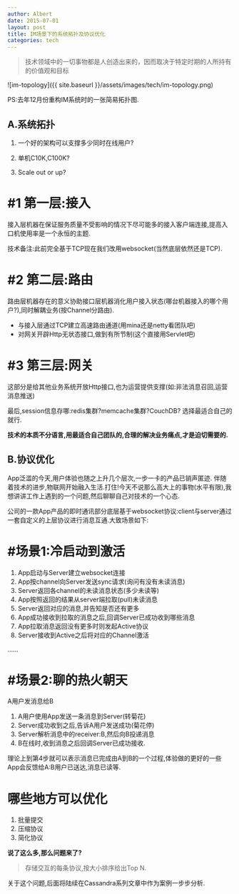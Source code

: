 ```yaml
---
author: Albert
date: 2015-07-01
layout: post
title: IM场景下的系统拓扑及协议优化
categories: tech
---
```


> 技术领域中的一切事物都是人创造出来的，因而取决于特定时期的人所持有的价值观和目标

![im-topology]({{ site.baseurl }}/assets/images/tech/im-topology.png)

PS:去年12月份重构IM系统时的一张简易拓扑图.

A.系统拓扑
----------

1. 一个好的架构可以支撑多少同时在线用户? 

2. 单机C10K,C100K?

3. Scale out or up? 

# #1 第一层:接入

接入层机器在保证服务质量不受影响的情况下尽可能多的接入客户端连接,提高入口机使用率是一个永恒的主题.

技术备注:此前完全基于TCP现在我们改用websocket(当然底层依然还是TCP).

# #2 第二层:路由

路由层机器存在的意义协助接口层机器消化用户接入状态(哪台机器接入的哪个用户?),同时解耦业务(按Channel分路由).

* 与接入层通过TCP建立高速路由通道(用mina还是netty看团队吧)
* 对网关开辟Http无状态接口,做到有所节制(这个直接用Servlet吧)

# #3 第三层:网关

这部分是给其他业务系统开放Http接口,也为运营提供支撑(如:非法消息召回,运营消息推送)

最后,session信息存哪:redis集群?memcache集群?CouchDB? 选择最适合自己的就行.

**技术的本质不分语言,用最适合自己团队的,合理的解决业务痛点,才是迫切需要的.**

B.协议优化
----------

App泛滥的今天,用户体验也随之上升几个层次,一步一卡的产品已销声匿迹. 伴随着技术的进步,物联网开始融入生活.打住!今天不说那么高大上的事物(水平有限),我想讲讲工作上遇到的一个问题,然后聊聊自己对技术的一个心态.

公司的一款App产品的即时通讯部分底层基于websocket协议:client与server通过一套自定义的上层协议进行消息互通.大致场景如下:

# #场景1:冷启动到激活

1. App启动与Server建立websocket连接
2. App按channel向Server发送sync请求(询问有没有未读消息)
3. Server返回各channel的未读消息状态(多少未读等)
4. App按照返回的结果从server端拉取(pull)未读消息
5. Server返回对应的消息,并告知是否还有更多
6. App成功接收到拉取的消息之后,回调Server已成功收到哪些消息
7. App拉取消息返回没有更多时则发起Active协议
8. Server接收到Active之后将对应的Channel激活

......

# #场景2:聊的热火朝天

A用户发消息给B

1. A用户使用App发送一条消息到Server(转菊花)
2. Server成功收到之后,告诉A用户发送成功(菊花停)
3. Server解析消息中的receiver:B,然后向B投递消息
4. B在线时,收到消息之后回调Server已成功接收.

理论上到第4步就可以表示消息已完成由A到B的一个过程,体验做的更好的一些App会反馈给A:B用户已送达,消息已读等.

哪些地方可以优化
================

1. 批量提交
2. 压缩协议
3. 简化协议

**说了这么多,那么问题来了?**

> 存储交互的每条协议,按大小排序给出Top N.

关于这个问题,后面将陆续在Cassandra系列文章中作为案例一步步分析.



